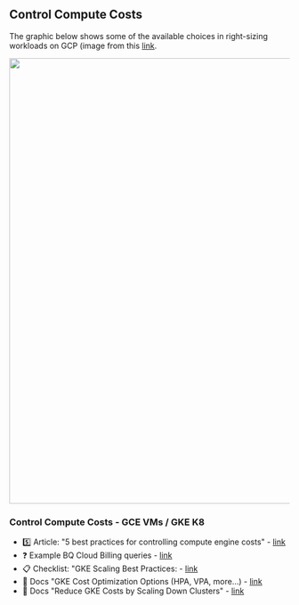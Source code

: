 ## Control Compute Costs

The graphic below shows some of the available choices in right-sizing workloads on GCP (image from this [link](https://cloud.google.com/architecture/framework/cost-optimization/monitor).

<img src="https://github.com/lynnlangit/gcp-essentials/blob/master/0_setup_and_iam_and_costs/images/gce-workloads.png" width=800>

### Control Compute Costs - GCE VMs / GKE K8

- 5️⃣ Article: "5 best practices for controlling compute engine costs" - [link](https://cloud.google.com/blog/products/compute/5-best-practices-compute-engine-cost-optimization)
- ❓ Example BQ Cloud Billing queries - [link](https://cloud.google.com/billing/docs/how-to/bq-examples)
- 📋 Checklist: "GKE Scaling Best Practices: - [link](https://cloud.google.com/architecture/best-practices-for-running-cost-effective-kubernetes-applications-on-gke#summary_of_best_practices)
- 📖 Docs "GKE Cost Optimization Options (HPA, VPA, more...) - [link](https://cloud.google.com/architecture/best-practices-for-running-cost-effective-kubernetes-applications-on-gke#gke_cost-optimization_features_and_options)
- 📖 Docs "Reduce GKE Costs by Scaling Down Clusters" - [link](https://cloud.google.com/architecture/reducing-costs-by-scaling-down-gke-off-hours)
